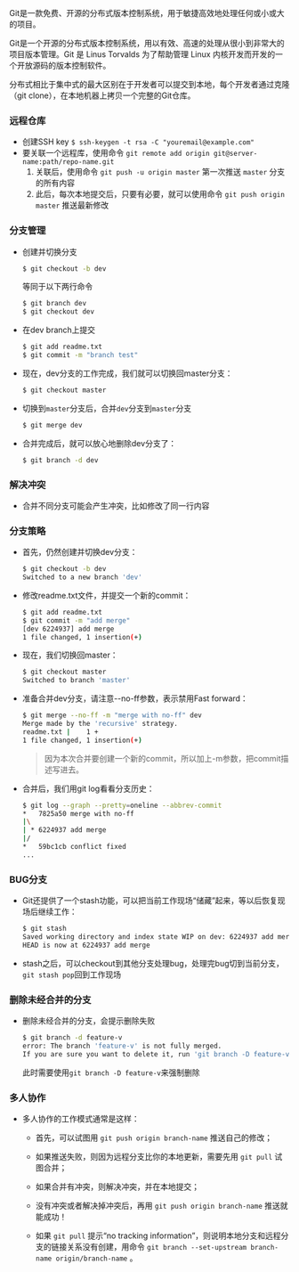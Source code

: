 Git是一款免费、开源的分布式版本控制系统，用于敏捷高效地处理任何或小或大的项目。  

Git是一个开源的分布式版本控制系统，用以有效、高速的处理从很小到非常大的项目版本管理。Git 是 Linus Torvalds 为了帮助管理 Linux 内核开发而开发的一个开放源码的版本控制软件。  

分布式相比于集中式的最大区别在于开发者可以提交到本地，每个开发者通过克隆（git clone），在本地机器上拷贝一个完整的Git仓库。  

### 远程仓库
- 创建SSH key `$ ssh-keygen -t rsa -C "youremail@example.com"`
- 要关联一个远程库，使用命令 `git remote add origin git@server-name:path/repo-name.git`
    1. 关联后，使用命令 `git push -u origin master` 第一次推送 `master` 分支的所有内容
    2. 此后，每次本地提交后，只要有必要，就可以使用命令 `git push origin master` 推送最新修改


### 分支管理
- 创建并切换分支
    ```bash
    $ git checkout -b dev
    ```
    等同于以下两行命令
    ```bash
    $ git branch dev
    $ git checkout dev
    ```
- 在dev branch上提交
    ```bash
    $ git add readme.txt 
    $ git commit -m "branch test"
    ```
- 现在，dev分支的工作完成，我们就可以切换回master分支：
    ```bash
    $ git checkout master
    ```
- 切换到`master`分支后，合并`dev`分支到`master`分支
    ```bash
    $ git merge dev
    ```
- 合并完成后，就可以放心地删除dev分支了：
    ```bash
    $ git branch -d dev
    ```

### 解决冲突
- 合并不同分支可能会产生冲突，比如修改了同一行内容

### 分支策略
- 首先，仍然创建并切换dev分支：
    ```bash
    $ git checkout -b dev
    Switched to a new branch 'dev'
    ```
- 修改readme.txt文件，并提交一个新的commit：
    ```bash
    $ git add readme.txt 
    $ git commit -m "add merge"
    [dev 6224937] add merge
    1 file changed, 1 insertion(+)
    ```
- 现在，我们切换回master：
    ```bash
    $ git checkout master
    Switched to branch 'master'
    ```
- 准备合并dev分支，请注意--no-ff参数，表示禁用Fast forward：
    ```bash
    $ git merge --no-ff -m "merge with no-ff" dev
    Merge made by the 'recursive' strategy.
    readme.txt |    1 +
    1 file changed, 1 insertion(+)
    ```
    > 因为本次合并要创建一个新的commit，所以加上-m参数，把commit描述写进去。
- 合并后，我们用git log看看分支历史：
    ```bash
    $ git log --graph --pretty=oneline --abbrev-commit
    *   7825a50 merge with no-ff
    |\
    | * 6224937 add merge
    |/
    *   59bc1cb conflict fixed
    ...
    ```

### BUG分支
- Git还提供了一个stash功能，可以把当前工作现场“储藏”起来，等以后恢复现场后继续工作：
    ```bash
    $ git stash
    Saved working directory and index state WIP on dev: 6224937 add merge
    HEAD is now at 6224937 add merge
    ```
- stash之后，可以checkout到其他分支处理bug，处理完bug切到当前分支，`git stash pop`回到工作现场

### 删除未经合并的分支
- 删除未经合并的分支，会提示删除失败
    ```bash
    $ git branch -d feature-v
    error: The branch 'feature-v' is not fully merged.
    If you are sure you want to delete it, run 'git branch -D feature-v'.
    ```
    此时需要使用`git branch -D feature-v`来强制删除

### 多人协作
- 多人协作的工作模式通常是这样：

    - 首先，可以试图用 `git push origin branch-name` 推送自己的修改；

    - 如果推送失败，则因为远程分支比你的本地更新，需要先用 `git pull` 试图合并；

    - 如果合并有冲突，则解决冲突，并在本地提交；

    - 没有冲突或者解决掉冲突后，再用 `git push origin branch-name` 推送就能成功！

    - 如果 `git pull` 提示“no tracking information”，则说明本地分支和远程分支的链接关系没有创建，用命令 `git branch --set-upstream branch-name origin/branch-name` 。
